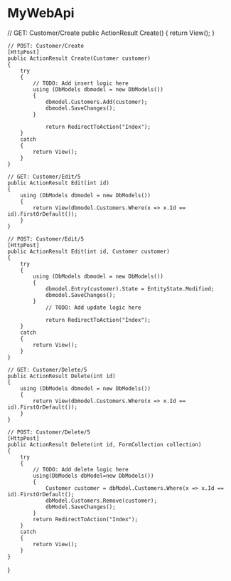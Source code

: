 # MyWebApi






// GET: Customer/Create
    public ActionResult Create()
    {
        return View();
    }

    // POST: Customer/Create
    [HttpPost]
    public ActionResult Create(Customer customer)
    {
        try
        {
            // TODO: Add insert logic here
            using (DbModels dbmodel = new DbModels())
            {
                dbmodel.Customers.Add(customer);
                dbmodel.SaveChanges();
            }

                return RedirectToAction("Index");
        }
        catch
        {
            return View();
        }
    }

    // GET: Customer/Edit/5
    public ActionResult Edit(int id)
    {
        using (DbModels dbmodel = new DbModels())
        {
            return View(dbmodel.Customers.Where(x => x.Id == id).FirstOrDefault());
        }
    }

    // POST: Customer/Edit/5
    [HttpPost]
    public ActionResult Edit(int id, Customer customer)
    {
        try
        {
            using (DbModels dbmodel = new DbModels())
            {
                dbmodel.Entry(customer).State = EntityState.Modified;
                dbmodel.SaveChanges();
            }
                // TODO: Add update logic here

                return RedirectToAction("Index");
        }
        catch
        {
            return View();
        }
    }

    // GET: Customer/Delete/5
    public ActionResult Delete(int id)
    {
        using (DbModels dbmodel = new DbModels())
        {
            return View(dbmodel.Customers.Where(x => x.Id == id).FirstOrDefault());
        }
    }

    // POST: Customer/Delete/5
    [HttpPost]
    public ActionResult Delete(int id, FormCollection collection)
    {
        try
        {
            // TODO: Add delete logic here
            using(DbModels dbModel=new DbModels())
            {
                Customer customer = dbModel.Customers.Where(x => x.Id == id).FirstOrDefault();
                dbModel.Customers.Remove(customer);
                dbModel.SaveChanges();
            }
            return RedirectToAction("Index");
        }
        catch
        {
            return View();
        }
    }
}
